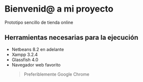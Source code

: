 # Bienvenid@ a mi proyecto
Prototipo sencillo de tienda online


## Herramientas necesarias para la ejecución
- Netbeans 8.2 en adelante
-  Xampp 3.2.4
-  Glassfish 4.0
-  Navegador web favorito
	>Preferiblemente Google Chrome

